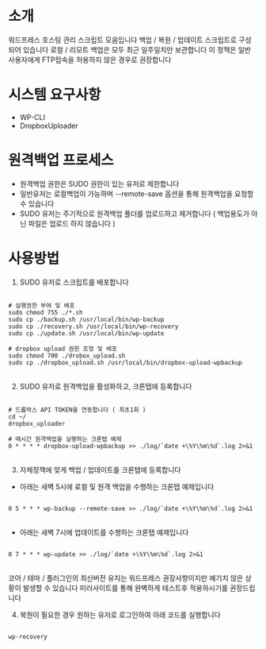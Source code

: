# 소개
워드프레스 호스팅 관리 스크립트 모음입니다 
백업 / 복원 / 업데이트 스크립트로 구성되어 있습니다 
로컬 / 리모트 백업은 모두 최근 일주일치만 보관합니다 
이 정책은 일반 사용자에게 FTP접속을 허용하지 않은 경우로 권장합니다 

# 시스템 요구사항 
- WP-CLI
- DropboxUploader 

# 원격백업 프로세스
- 원격백업 권한은 SUDO 권한이 있는 유저로 제한합니다 
- 일반유저는 로컬백업이 가능하며 --remote-save 옵션을 통해 원격백업을 요청할 수 있습니다 
- SUDO 유저는 주기적으로 원격백업 폴더를 업로드하고 제거합니다 ( 백업용도가 아닌 파일은 업로드 하지 않습니다 )  

# 사용방법

1. SUDO 유저로 스크립트를 배포합니다 
<pre>
<code>
# 실행권한 부여 및 배포 
sudo chmod 755 ./*.sh
sudo cp ./backup.sh /usr/local/bin/wp-backup
sudo cp ./recovery.sh /usr/local/bin/wp-recovery
sudo cp ./update.sh /usr/local/bin/wp-update

# dropbox upload 권한 조정 및 배포 
sudo chmod 700 ./drobox_upload.sh
sudo cp ./dropbox_upload.sh /usr/local/bin/dropbox-upload-wpbackup
</code>
</pre>

2. SUDO 유저로 원격백업을 활성화하고, 크론탭에 등록합니다 
<pre>
<code>
# 드롭박스 API TOKEN을 연동합니다 ( 최초1회 ) 
cd ~/
dropbox_uploader

# 매시간 원격백업을 실행하는 크론탭 예제
0 * * * * dropbox-upload-wpbackup >> ./log/`date +\%Y\%m\%d`.log 2>&1
</code>
</pre>
3. 자체정책에 맞게 백업 / 업데이트를 크론탭에 등록합니다 
- 아래는 새벽 5시에 로컬 및 원격 백업을  수행하는 크론탭 예제입니다 
<pre>
<code>
0 5 * * * wp-backup --remote-save >> ./log/`date +\%Y\%m\%d`.log 2>&1
</code>
</pre>
- 아래는 새벽 7시에 업데이트를 수행하는 크론탭 예제입니다
<pre>
<code>
0 7 * * * wp-update >> ./log/`date +\%Y\%m\%d`.log 2>&1
</code>
</pre>
코어 / 테마 / 플러그인의 최신버전 유지는 워드프레스 권장사항이지만 예기치 않은 상황이 발생할 수 있습니다 미러사이트를 통해 완벽하게 테스트후 적용하시기를 권장드립니다 

4. 복원이 필요한 경우 원하는 유저로 로그인하여 아래 코드를 실행합니다
<pre>
<code>
wp-recovery
</code>
</pre>

